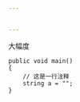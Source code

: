 ```yaml
---


---
```


<p>大幅度</p>
<pre class=" language-c"><code class="prism # language-c">public <span class="token keyword">void</span> <span class="token function">main</span><span class="token punctuation">(</span><span class="token punctuation">)</span>
<span class="token punctuation">{</span>
	<span class="token comment">// 这是一行注释</span>
	string a <span class="token operator">=</span> <span class="token string">""</span><span class="token punctuation">;</span>
<span class="token punctuation">}</span>
</code></pre>

